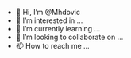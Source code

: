 - 👋 Hi, I’m @Mhdovic
- 👀 I’m interested in ...
- 🌱 I’m currently learning ...
- 💞️ I’m looking to collaborate on ...
- 📫 How to reach me ...

<!---
Mhdovic/Mhdovic is a ✨ special ✨ repository because its `README.md` (this file) appears on your GitHub profile.
You can click the Preview link to take a look at your changes.
--->
